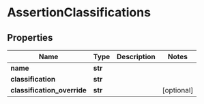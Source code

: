 # AssertionClassifications

## Properties
Name | Type | Description | Notes
------------ | ------------- | ------------- | -------------
**name** | **str** |  | 
**classification** | **str** |  | 
**classification_override** | **str** |  | [optional] 



